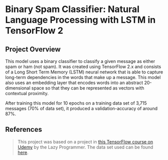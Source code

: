 # Binary Spam Classifier: Natural Language Processing with LSTM in TensorFlow 2

## Project Overview
This model uses a binary classifier to classify a given message as either spam or ham (not spam).
It was created using TensorFlow 2.x and consists of a Long Short Term Memory (LSTM) neural network that is able to capture long-term dependencies in the words that make up a message. This model also uses an embedding layer that encodes words into an abstract 20-dimensional space so that they can be represented as vectors with contextual proximity.

After training this model for 10 epochs on a training data set of 3,715 messages (70% of data set), it produced a validation-accuracy of around 87%.


## References
> This project was based on a project in [this TensorFlow course on Udemy](https://www.udemy.com/course/deep-learning-tensorflow-2/) by the Lazy Programmer.
>The data set used can be found [here](https://lazyprogrammer.me/course_files/spam.csv).